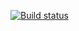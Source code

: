 [![Build status](https://ci.appveyor.com/api/projects/status/6c3t2pyuyk044966?svg=true)](https://ci.appveyor.com/project/VorobevDenis95/ajs-async)
